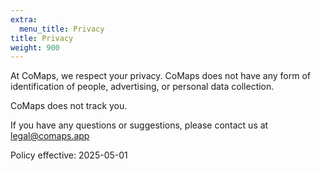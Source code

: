 ```yaml
---
extra:
  menu_title: Privacy
title: Privacy
weight: 900
---
```


At CoMaps, we respect your privacy. CoMaps does not have any form of
identification of people, advertising, or personal data collection.

CoMaps does not track you.

If you have any questions or suggestions, please contact us at
legal@comaps.app

Policy effective: 2025-05-01
